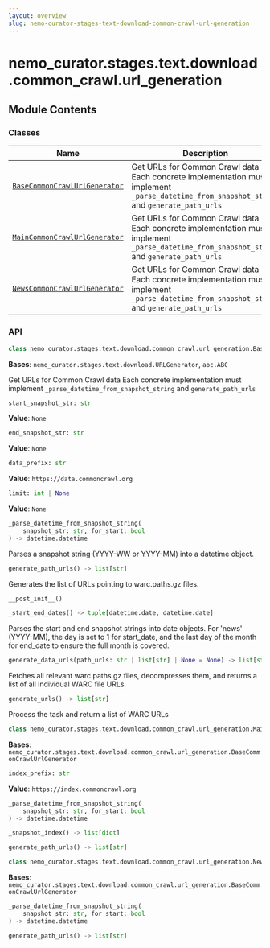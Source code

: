 ```yaml
---
layout: overview
slug: nemo-curator-stages-text-download-common-crawl-url-generation
---
```


# nemo_curator.stages.text.download.common_crawl.url_generation



## Module Contents

### Classes

| Name | Description |
|------|-------------|
| [`BaseCommonCrawlUrlGenerator`](#nemo_curatorstagestextdownloadcommon_crawlurl_generationbasecommoncrawlurlgenerator) | Get URLs for Common Crawl data Each concrete implementation must implement `_parse_datetime_from_snapshot_string` and `generate_path_urls` |
| [`MainCommonCrawlUrlGenerator`](#nemo_curatorstagestextdownloadcommon_crawlurl_generationmaincommoncrawlurlgenerator) | Get URLs for Common Crawl data Each concrete implementation must implement `_parse_datetime_from_snapshot_string` and `generate_path_urls` |
| [`NewsCommonCrawlUrlGenerator`](#nemo_curatorstagestextdownloadcommon_crawlurl_generationnewscommoncrawlurlgenerator) | Get URLs for Common Crawl data Each concrete implementation must implement `_parse_datetime_from_snapshot_string` and `generate_path_urls` |

### API

```python
class nemo_curator.stages.text.download.common_crawl.url_generation.BaseCommonCrawlUrlGenerator
```

**Bases**: `nemo_curator.stages.text.download.URLGenerator`, `abc.ABC`

Get URLs for Common Crawl data
Each concrete implementation must implement `_parse_datetime_from_snapshot_string` and `generate_path_urls`

```python
start_snapshot_str: str
```

**Value**: `None`


```python
end_snapshot_str: str
```

**Value**: `None`


```python
data_prefix: str
```

**Value**: `https://data.commoncrawl.org`


```python
limit: int | None
```

**Value**: `None`


```python
_parse_datetime_from_snapshot_string(
    snapshot_str: str, for_start: bool
) -> datetime.datetime
```

Parses a snapshot string (YYYY-WW or YYYY-MM) into a datetime object.


```python
generate_path_urls() -> list[str]
```

Generates the list of URLs pointing to warc.paths.gz files.


```python
__post_init__()
```


```python
_start_end_dates() -> tuple[datetime.date, datetime.date]
```

Parses the start and end snapshot strings into date objects.
For 'news' (YYYY-MM), the day is set to 1 for start_date, and the last day of the month for end_date
to ensure the full month is covered.


```python
generate_data_urls(path_urls: str | list[str] | None = None) -> list[str]
```

Fetches all relevant warc.paths.gz files, decompresses them,
and returns a list of all individual WARC file URLs.


```python
generate_urls() -> list[str]
```

Process the task and return a list of WARC URLs


```python
class nemo_curator.stages.text.download.common_crawl.url_generation.MainCommonCrawlUrlGenerator
```

**Bases**: `nemo_curator.stages.text.download.common_crawl.url_generation.BaseCommonCrawlUrlGenerator`

```python
index_prefix: str
```

**Value**: `https://index.commoncrawl.org`


```python
_parse_datetime_from_snapshot_string(
    snapshot_str: str, for_start: bool
) -> datetime.datetime
```


```python
_snapshot_index() -> list[dict]
```


```python
generate_path_urls() -> list[str]
```


```python
class nemo_curator.stages.text.download.common_crawl.url_generation.NewsCommonCrawlUrlGenerator
```

**Bases**: `nemo_curator.stages.text.download.common_crawl.url_generation.BaseCommonCrawlUrlGenerator`

```python
_parse_datetime_from_snapshot_string(
    snapshot_str: str, for_start: bool
) -> datetime.datetime
```


```python
generate_path_urls() -> list[str]
```

